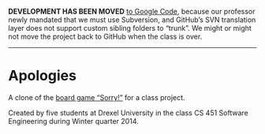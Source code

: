 **DEVELOPMENT HAS BEEN MOVED** [to Google Code](https://code.google.com/p/apologies/), because our professor newly mandated that we must use Subversion, and GitHub’s SVN translation layer does not support custom sibling folders to “trunk”. We might or might not move the project back to GitHub when the class is over.

---

Apologies
=========

A clone of the [board game “Sorry!”](https://en.wikipedia.org/wiki/Sorry!_%28game%29) for a class project.

Created by five students at Drexel University in the class CS 451 Software Engineering during Winter quarter 2014.
